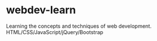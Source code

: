 # webdev-learn
Learning the concepts and techniques of web development. HTML/CSS/JavaScript/jQuery/Bootstrap
